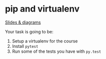 # pip and virtualenv

[Slides & diagrams](https://whimsical.com/ETDiwVTKDvbkqWUNsBwY7X)

Your task is going to be:

1. Setup a virtualenv for the course
2. Install `pytest`
3. Run some of the tests you have with `py.test`

